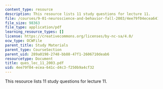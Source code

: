 ```yaml
---
content_type: resource
description: This resource lists 11 study questions for lecture 11.
file: /courses/9-01-neuroscience-and-behavior-fall-2003/4ee79f04ecea641cd4c3f250b9a4cf32_ques_lec_11_2003.pdf
file_size: 98363
file_type: application/pdf
learning_resource_types: []
license: https://creativecommons.org/licenses/by-nc-sa/4.0/
ocw_type: OCWFile
parent_title: Study Materials
parent_type: CourseSection
parent_uid: 289a0198-2748-bb88-47f1-2606710deab6
resourcetype: Document
title: ques_lec_11_2003.pdf
uid: 4ee79f04-ecea-641c-d4c3-f250b9a4cf32
---
```

This resource lists 11 study questions for lecture 11.